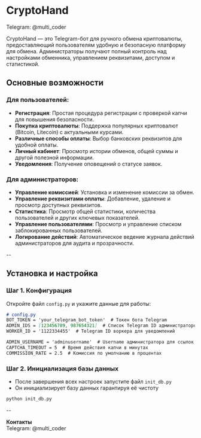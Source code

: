 # CryptoHand
Telegram: @multi_coder 

CryptoHand — это Telegram-бот для ручного обмена криптовалюты, предоставляющий пользователям удобную и безопасную платформу для обмена. Администраторы получают полный контроль над настройками обменника, управлением реквизитами, доступом и статистикой.

## Основные возможности

### Для пользователей:
- **Регистрация**: Простая процедура регистрации с проверкой капчи для повышения безопасности.
- **Покупка криптовалюты**: Поддержка популярных криптовалют (Bitcoin, Litecoin) с актуальными курсами.
- **Различные способы оплаты**: Выбор банковских реквизитов для удобной оплаты.
- **Личный кабинет**: Просмотр истории обменов, общей суммы и другой полезной информации.
- **Уведомления**: Получение оповещений о статусе заявок.

### Для администраторов:
- **Управление комиссией**: Установка и изменение комиссии за обмен.
- **Управление реквизитами оплаты**: Добавление, удаление и просмотр доступных реквизитов.
- **Статистика**: Просмотр общей статистики, количества пользователей и других ключевых показателей.
- **Управление пользователями**: Просмотр и управление списком заблокированных пользователей.
- **Логирование действий**: Автоматическое ведение журнала действий администраторов для аудита и прозрачности.

--

## Установка и настройка

### Шаг 1. Конфигурация
Откройте файл `config.py` и укажите данные для работы:
```markdown
# config.py
BOT_TOKEN = 'your_telegram_bot_token'  # Токен бота Telegram
ADMIN_IDS = [123456789, 987654321]  # Список Telegram ID администраторов
WORKER_ID = '1122334455'  # Telegram ID воркера для уведомлений

ADMIN_USERNAME = 'adminusername'  # Username администратора для ссылок
CAPTCHA_TIMEOUT = 5  # Время действия капчи в минутах
COMMISSION_RATE = 2.5  # Комиссия по умолчанию в процентах
```

### Шаг 2. Инициализация базы данных

- После завершения всех настроек запустите файл `init_db.py`
- Он инициализирует базу данных гарантируя её чистоту

```python
python init_db.py
```

--

**Контакты**  
Telegram: @multi_coder 
